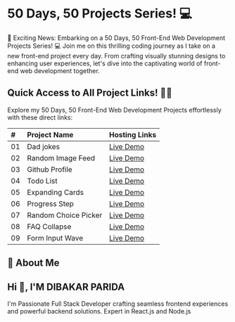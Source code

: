 # 50 Days, 50 Projects Series! 💻

🚀 Exciting News: Embarking on a 50 Days, 50 Front-End Web Development Projects Series! 💻 Join me on this thrilling coding journey as I take on a new front-end project every day. From crafting visually stunning designs to enhancing user experiences, let's dive into the captivating world of front-end web development together.

## Quick Access to All Project Links! 🚀🔗

Explore my 50 Days, 50 Front-End Web Development Projects effortlessly with these direct links:

| #   | Project Name         | Hosting Links                                              |
| :-- | :------------------- | :--------------------------------------------------------- |
| 01  | Dad jokes            | [Live Demo](https://lnkd.in/dudASpdK)                      |
| 02  | Random Image Feed    | [Live Demo](https://lnkd.in/dqk9yuM6)                      |
| 03  | Github Profile       | [Live Demo](https://lnkd.in/dCbpY_ZH)                      |
| 04  | Todo List            | [Live Demo](https://lnkd.in/dQvc7K_V)                      |
| 05  | Expanding Cards      | [Live Demo](https://lnkd.in/dS99KMNR)                      |
| 06  | Progress Step        | [Live Demo](https://lnkd.in/dZS6XZMS)                      |
| 07  | Random Choice Picker | [Live Demo](https://lnkd.in/gibbtizP)                      |
| 08  | FAQ Collapse         | [Live Demo](https://relaxed-youtiao-653d7f.netlify.app/)   |
| 09  | Form Input Wave      | [Live Demo](https://majestic-rolypoly-f6b438.netlify.app/) |

## 🚀 About Me

## Hi 👋, I'M DIBAKAR PARIDA

I'm Passionate Full Stack Developer crafting seamless frontend experiences and powerful backend solutions. Expert in React.js and Node.js
